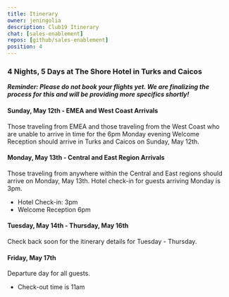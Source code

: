 ```yaml
---
title: Itinerary
owner: jeningolia
description: Club19 Itinerary
chat: [sales-enablement]
repos: [github/sales-enablement]
position: 4
---
```


###  4 Nights, 5 Days at The Shore Hotel in Turks and Caicos
_**Reminder: Please do not book your flights yet. We are finalizing the process for this and will be providing more specifics shortly!**_

#### Sunday, May 12th - EMEA and West Coast Arrivals
Those traveling from EMEA and those traveling from the West Coast who are unable to arrive in time for the 6pm Monday evening Welcome Reception should arrive in Turks and Caicos on Sunday, May 12th. 

#### Monday, May 13th - Central and East Region Arrivals
Those traveling from anywhere within the Central and East regions should arrive on Monday, May 13th. Hotel check-in for guests arriving Monday is 3pm. 

* Hotel Check-in: 3pm
* Welcome Reception 6pm

#### Tuesday, May 14th - Thursday, May 16th
Check back soon for the itinerary details for Tuesday - Thursday.

#### Friday, May 17th
Departure day for all guests. 

* Check-out time is 11am







